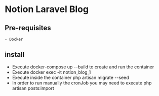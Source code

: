 # Notion Laravel Blog

## Pre-requisites

    - Docker

## install

- Execute docker-compose up --build to create and run the container
- Execute docker exec -it notion_blog_1
- Execute inside the container php artisan migrate --seed
- In order to run manually the cronJob you may need to execute php artisan posts:import

